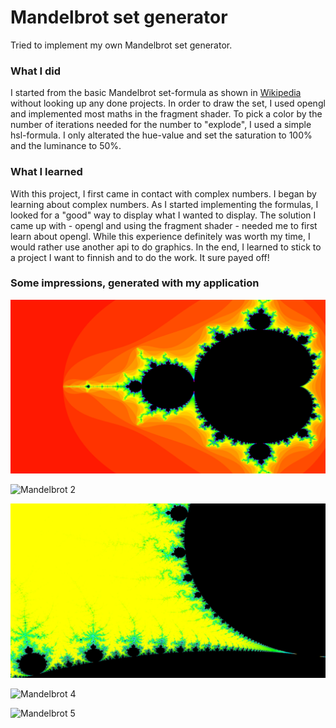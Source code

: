 # Mandelbrot set generator

Tried to implement my own Mandelbrot set generator.

### What I did
I started from the basic Mandelbrot set-formula as shown in [Wikipedia](https://en.wikipedia.org/wiki/Mandelbrot_set) without looking up any done projects.
In order to draw the set, I used opengl and implemented most maths in the fragment shader.
To pick a color by the number of iterations needed for the number to "explode", I used a simple hsl-formula.
I only alterated the hue-value and set the saturation to 100% and the luminance to 50%.

### What I learned
With this project, I first came in contact with complex numbers. I began by learning about complex numbers.
As I started implementing the formulas, I looked for a "good" way to display what I wanted to display.
The solution I came up with - opengl and using the fragment shader - needed me to first learn about opengl.
While this experience definitely was worth my time, I would rather use another api to do graphics.
In the end, I learned to stick to a project I want to finnish and to do the work.
It sure payed off!

### Some impressions, generated with my application

![Mandelbrot 1](pictures/Mandelbrot_1.jpg/?raw=true "Mandelbrot 1")

![Mandelbrot 2](pictures/Mandelbrot_2.jpg/?raw=true "Mandelbrot 2")

![Mandelbrot 3](pictures/Mandelbrot_3.jpg/?raw=true "Mandelbrot 3")

![Mandelbrot 4](pictures/Mandelbrot_4.jpg/?raw=true "Mandelbrot 4")

![Mandelbrot 5](pictures/Mandelbrot_5.jpg/?raw=true "Mandelbrot 5")
